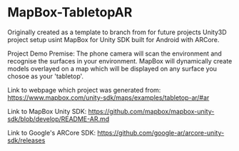 # MapBox-TabletopAR
Originally created as a template to branch from for future projects
Unity3D project setup usint MapBox for Unity SDK built for Android with ARCore.

Project Demo Premise:
The phone camera will scan the environment and recognise the surfaces in your environment. MapBox will dynamically create models
overlayed on a map which will be displayed on any surface you chosoe as your 'tabletop'.

Link to webpage which project was generated from:
https://www.mapbox.com/unity-sdk/maps/examples/tabletop-ar/#ar

Link to MapBox Unity SDK:
https://github.com/mapbox/mapbox-unity-sdk/blob/develop/README-AR.md

Link to Google's ARCore SDK:
https://github.com/google-ar/arcore-unity-sdk/releases
